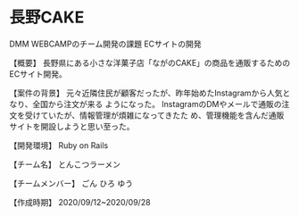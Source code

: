 # 長野CAKE
DMM WEBCAMPのチーム開発の課題
ECサイトの開発

【概要】
⻑野県にある⼩さな洋菓⼦店「ながのCAKE」の商品を通販するためのECサイト開発。

【案件の背景】
元々近隣住⺠が顧客だったが、昨年始めたInstagramから⼈気となり、全国から注⽂が来る
ようになった。
InstagramのDMやメールで通販の注⽂を受けていたが、情報管理が煩雑になってきたた
め、管理機能を含んだ通販サイトを開設しようと思い⾄った。

【開発環境】
Ruby on Rails

【チーム名】
とんこつラーメン

【チームメンバー】
ごん
ひろ
ゆう

【作成時期】
2020/09/12~2020/09/28
